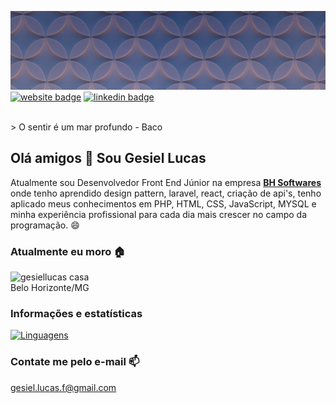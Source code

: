 
![gesiellucas banner profile](https://raw.githubusercontent.com/gesiellucas/gesiellucas/main/img/pettern.JPG)
[![website badge](https://img.shields.io/badge/website-luacolaborativa.com.br-informational?style=for-the-badge)](https://luacolaborativa.com.br/)
[![linkedin badge](https://img.shields.io/badge/linkedin-@gesiel_lucas-success?style=for-the-badge&logo=linkedin)](https://www.linkedin.com/in/gesiel-lucas/)

<br />
> O sentir é um mar profundo - Baco 

## Olá amigos 👋 Sou Gesiel Lucas
Atualmente sou Desenvolvedor Front End Júnior na empresa **[BH Softwares](https://bhsoftwares.com/)** onde tenho aprendido design pattern, laravel, react, criação de api's, tenho aplicado meus conhecimentos em PHP, HTML, CSS, JavaScript, MYSQL e minha experiência profissional para cada dia mais crescer no campo da programação. 😄

### Atualmente eu moro 🏠
![gesiellucas casa](https://img.shields.io/badge/Pão_de_queijo-cafezinho-orange) <br />
Belo Horizonte/MG

### Informações e estatísticas
[![Linguagens](https://github-readme-stats.vercel.app/api/top-langs/?username=gesiellucas&layout=compact&locale=pt-br)](https://github.com/anuraghazra/github-readme-stats)

### Contate me pelo e-mail 📫
gesiel.lucas.f@gmail.com
